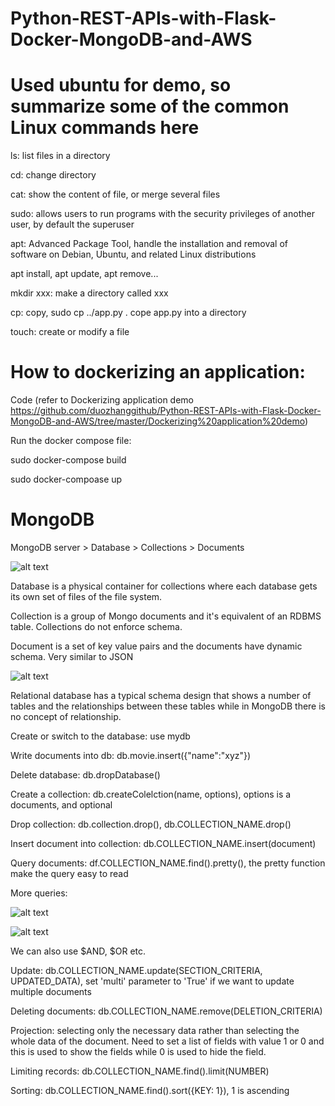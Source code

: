 # Python-REST-APIs-with-Flask-Docker-MongoDB-and-AWS

# Used ubuntu for demo, so summarize some of the common Linux commands here

ls: list files in a directory

cd: change directory

cat: show the content of file, or merge several files

sudo: allows users to run programs with the security privileges of another user, by default the superuser

apt: Advanced Package Tool, handle the installation and removal of software on Debian, Ubuntu, and related Linux distributions

apt install, apt update, apt remove...

mkdir xxx: make a directory called xxx

cp: copy, sudo cp ../app.py . cope app.py into a directory

touch: create or modify a file


# How to dockerizing an application:

Code (refer to Dockerizing application demo https://github.com/duozhanggithub/Python-REST-APIs-with-Flask-Docker-MongoDB-and-AWS/tree/master/Dockerizing%20application%20demo)

Run the docker compose file:

sudo docker-compose build

sudo docker-compoase up


# MongoDB

MongoDB server > Database > Collections > Documents

![alt text](https://github.com/duozhanggithub/Python-REST-APIs-with-Flask-Docker-MongoDB-and-AWS/blob/master/SQL%20and%20NoSQL%20database.png)

Database is a physical container for collections where each database gets its own set of files of the file system.

Collection is a group of Mongo documents and it's equivalent of an RDBMS table. Collections do not enforce schema.

Document is a set of key value pairs and the documents have dynamic schema. Very similar to JSON

![alt text](https://github.com/duozhanggithub/Python-REST-APIs-with-Flask-Docker-MongoDB-and-AWS/blob/master/example%20of%20documents.png)

Relational database has a typical schema design that shows a number of tables and the relationships between these tables while in MongoDB there is no concept of relationship.

Create or switch to the database: use mydb

Write documents into db: db.movie.insert({"name":"xyz"})

Delete database: db.dropDatabase()

Create a collection: db.createColelction(name, options), options is a documents, and optional

Drop collection: db.collection.drop(), db.COLLECTION_NAME.drop()

Insert document into collection: db.COLLECTION_NAME.insert(document)

Query documents: df.COLLECTION_NAME.find().pretty(), the pretty function make the query easy to read

More queries:

![alt text](https://github.com/duozhanggithub/Python-REST-APIs-with-Flask-Docker-MongoDB-and-AWS/blob/master/MongodbQuery.png)

![alt text](https://github.com/duozhanggithub/Python-REST-APIs-with-Flask-Docker-MongoDB-and-AWS/blob/master/MongodbQuery2.png)

We can also use $AND, $OR etc.

Update: db.COLLECTION_NAME.update(SECTION_CRITERIA, UPDATED_DATA), set 'multi' parameter to 'True' if we want to update multiple documents

Deleting documents: db.COLLECTION_NAME.remove(DELETION_CRITERIA)

Projection: selecting only the necessary data rather than selecting the whole data of the document. Need to set a list of fields with value 1 or 0 and this is used to show the fields while 0 is used to hide the field.

Limiting records: db.COLLECTION_NAME.find().limit(NUMBER)

Sorting: db.COLLECTION_NAME.find().sort({KEY: 1}), 1 is ascending
